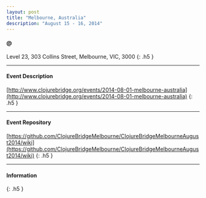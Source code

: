 ```yaml
---
layout: post
title: "Melbourne, Australia"
description: "August 15 - 16, 2014"
---
```


#### @

Level 23, 303 Collins Street, Melbourne, VIC, 3000
{: .h5 }

---

#### Event Description

[http://www.clojurebridge.org/events/2014-08-01-melbourne-australia](http://www.clojurebridge.org/events/2014-08-01-melbourne-australia)
{: .h5 }

---

#### Event Repository
[https://github.com/ClojureBridgeMelbourne/ClojureBridgeMelbourneAugust2014/wiki](https://github.com/ClojureBridgeMelbourne/ClojureBridgeMelbourneAugust2014/wiki)
{: .h5 }

---

#### Information

{: .h5 }